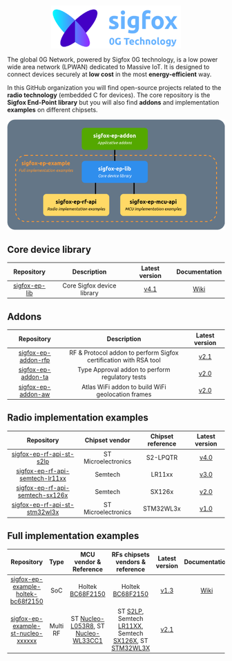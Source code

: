 <p align="center">
  <img src="https://github.com/sigfox-tech-radio/.github/raw/master/images/logo_readme.drawio.png" width="300"/>
</p>

The global 0G Network, powered by Sigfox 0G technology, is a low power wide area network (LPWAN) dedicated to Massive IoT. It is designed to connect devices securely at **low cost** in the most **energy-efficient** way.

In this GitHub organization you will find open-source projects related to the **radio technology** (embedded C for devices). The core repository is the **Sigfox End-Point library** but you will also find **addons** and implementation **examples** on different chipsets.

<p align="center">
  <img src="https://github.com/sigfox-tech-radio/.github/raw/master/images/organization.drawio.png" width="600"/>
</p>

## Core device library

| Repository | Description | Latest version | Documentation |
|:---:|:---:|:---:|:---:|
| [sigfox-ep-lib](https://github.com/sigfox-tech-radio/sigfox-ep-lib) | Core Sigfox device library | [v4.1](https://github.com/sigfox-tech-radio/sigfox-ep-lib/releases/tag/v4.1) | [Wiki](https://github.com/sigfox-tech-radio/sigfox-ep-lib/wiki) |

## Addons

| Repository | Description | Latest version |
|:---:|:---:|:---:|
| [sigfox-ep-addon-rfp](https://github.com/sigfox-tech-radio/sigfox-ep-addon-rfp) | RF & Protocol addon to perform Sigfox certification with RSA tool | [v2.1](https://github.com/sigfox-tech-radio/sigfox-ep-addon-rfp/releases/tag/v2.1) |
| [sigfox-ep-addon-ta](https://github.com/sigfox-tech-radio/sigfox-ep-addon-ta) | Type Approval addon to perform regulatory tests | [v2.0](https://github.com/sigfox-tech-radio/sigfox-ep-addon-ta/releases/tag/v2.0) |
| [sigfox-ep-addon-aw](https://github.com/sigfox-tech-radio/sigfox-ep-addon-aw) | Atlas WiFi addon to build WiFi geolocation frames | [v2.0](https://github.com/sigfox-tech-radio/sigfox-ep-addon-aw/releases/tag/v2.0) |

## Radio implementation examples

| Repository | Chipset vendor | Chipset reference | Latest version |
|:---:|:---:|:---:|:---:|
| [sigfox-ep-rf-api-st-s2lp](https://github.com/sigfox-tech-radio/sigfox-ep-rf-api-st-s2lp) | ST Microelectronics | S2-LPQTR | [v4.0](https://github.com/sigfox-tech-radio/sigfox-ep-rf-api-st-s2lp/releases/tag/v4.0) |
| [sigfox-ep-rf-api-semtech-lr11xx](https://github.com/sigfox-tech-radio/sigfox-ep-rf-api-semtech-lr11xx) | Semtech | LR11xx | [v3.0](https://github.com/sigfox-tech-radio/sigfox-ep-rf-api-semtech-lr11xx/releases/tag/v3.0) |
| [sigfox-ep-rf-api-semtech-sx126x](https://github.com/sigfox-tech-radio/sigfox-ep-rf-api-semtech-sx126x) | Semtech | SX126x | [v2.0](https://github.com/sigfox-tech-radio/sigfox-ep-rf-api-semtech-sx126x/releases/tag/v2.0) |
| [sigfox-ep-rf-api-st-stm32wl3x](https://github.com/sigfox-tech-radio/sigfox-ep-rf-api-st-stm32wl3x) | ST Microelectronics | STM32WL3x | [v1.0](https://github.com/sigfox-tech-radio/sigfox-ep-rf-api-st-stm32wl3x/releases/tag/v1.0) |

## Full implementation examples

| Repository | Type | MCU vendor & Reference |  RFs chipsets vendors & reference | Latest version | Documentation |
|:---:|:---:|:---:|:---:|:---:|:---:|
| [sigfox-ep-example-holtek-bc68f2150](https://github.com/sigfox-tech-radio/sigfox-ep-example-holtek-bc68f2150) | SoC | Holtek [BC68F2150](https://www.bestmodulescorp.com/sgb-1501-rc1.html) | Holtek [BC68F2150](https://www.bestmodulescorp.com/sgb-1501-rc1.html) | [v1.3](https://github.com/sigfox-tech-radio/sigfox-ep-example-holtek-bc68f2150/releases/tag/v1.3) | [Wiki](https://github.com/sigfox-tech-radio/sigfox-ep-example-holtek-bc68f2150/wiki) |
| [sigfox-ep-example-st-nucleo-xxxxxx](https://github.com/sigfox-tech-radio/sigfox-ep-example-st-nucleo-xxxxxx) | Multi RF | ST [Nucleo-L053R8](https://www.st.com/en/evaluation-tools/nucleo-l053r8.html), ST [Nucleo-WL33CC1](https://www.st.com/en/evaluation-tools/nucleo-wl33cc1.html) | ST [S2LP](https://www.st.com/en/evaluation-tools/steval-fki868v2.html), Semtech [LR11XX](https://www.semtech.com/products/wireless-rf/lora-edge/lr1110dvk1tbks), Semtech [SX126X](https://www.semtech.fr/products/wireless-rf/lora-connect/sx1261dvk1bas), ST [STM32WL3X](https://www.st.com/en/evaluation-tools/nucleo-wl33cc1.html) | [v2.1](https://github.com/sigfox-tech-radio/sigfox-ep-example-st-nucleo-xxxxxx/releases/tag/v2.1) | |
